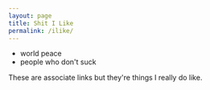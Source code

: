 ```yaml
---
layout: page
title: Shit I Like
permalink: /ilike/
---
```

- world peace
- people who don't suck 

These are associate links but they're things I really do like. 

    
    
